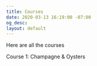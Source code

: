 ```yaml
---
title: Courses
date: 2020-03-13 16:19:00 -07:00
og_desc: 
layout: default
---
```


Here are all the courses

<a data-ms-membership="5f4f2f1b96a3b60004ec7599">Course 1: Champagne & Oysters</a>